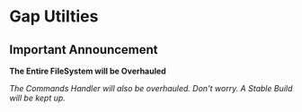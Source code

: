 # Gap Utilties
## Important Announcement
**The Entire FileSystem will be Overhauled**

*The Commands Handler will also be overhauled. Don't worry. A Stable Build will be kept up.*
